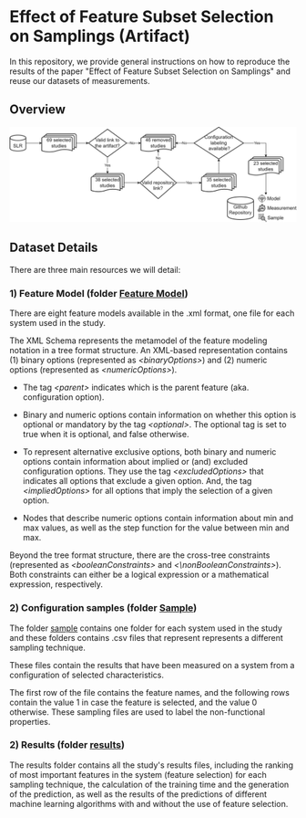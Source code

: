 # Effect of Feature Subset Selection on Samplings (Artifact)

In this repository, we provide general instructions on how to reproduce the results of the paper "Effect of Feature Subset Selection on Samplings" and reuse our datasets of measurements.

## Overview

![Repository Diagram](https://github.com/jmbessa/FSE2024/blob/main/Repository%20Diagram.jpg)

## Dataset Details

There are three main resources we will detail:

### 1) Feature Model (folder [Feature Model](systems/Feature%20Model))

There are eight feature models available in the .xml format, one file for each system used in the study.

The XML Schema represents the metamodel of the feature modeling notation in a tree format structure.
An XML-based representation contains (1) binary options (represented as *\<binaryOptions\>*) and (2) numeric options (represented as *\<numericOptions\>*).

- The tag *\<parent\>* indicates which is the parent feature (aka. configuration option).

- Binary and numeric options contain information on whether this option is optional or mandatory by the tag *\<optional\>*. 
The optional tag is set to true when it is optional, and false otherwise.
  
- To represent alternative exclusive options, both binary and numeric options contain information about implied or (and) excluded configuration options. 
They use the tag *\<excludedOptions\>* that indicates all options that exclude a given option.
And, the tag *\<impliedOptions\>* for all options that imply the selection of a given option.

- Nodes that describe numeric options contain information about min and max values, as well as the step function for the value between min and max.

Beyond the tree format structure, there are the cross-tree constraints (represented as *\<booleanConstraints\>* and *<\nonBooleanConstraints\>*).
Both constraints can either be a logical expression or a mathematical expression, respectively.


### 2) Configuration samples (folder [Sample](systems/Samples))

The folder [sample](systems/Samples) contains one folder for each system used in the study and these folders contains .csv files that represent represents a different sampling technique.

These files contain the results that have been measured on a system from a configuration of selected characteristics.

The first row of the file contains the feature names, and the following rows contain the value 1 in case the feature is selected, and the value 0 otherwise.
These sampling files are used to label the non-functional properties.

### 2) Results (folder [results](results/))

The results folder contains all the study's results files, including the ranking of most important features in the system (feature selection) for each sampling technique, the calculation of the training time and the generation of the prediction, as well as the results of the predictions of different machine learning algorithms with and without the use of feature selection.

